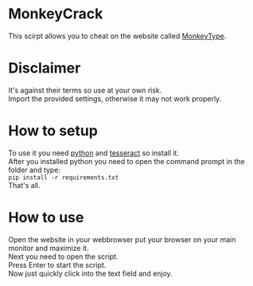 # MonkeyCrack
This scirpt allows you to cheat on the website called [MonkeyType](https://monkeytype.com).
# Disclaimer
It's against their terms so use at your own risk. <br>
Import the provided settings, otherwise it may not work properly.
# How to setup
To use it you need [python](python.org) and [tesseract](https://tesseract-ocr.github.io) so install it. <br>
After you installed python you need to open the command prompt in the folder and type: <br>
```pip install -r requirements.txt``` <br>
That's all.
# How to use
Open the website in your webbrowser put your browser on your main monitor and maximize it. <br>
Next you need to open the script. <br>
Press Enter to start the script. <br>
Now just quickly click into the text field and enjoy.

